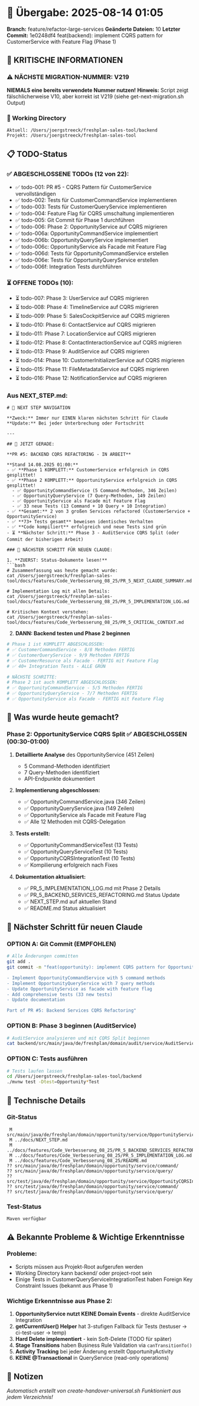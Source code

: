 # 🤝 Übergabe: 2025-08-14 01:05
**Branch:** feature/refactor-large-services
**Geänderte Dateien:** 10
**Letzter Commit:** 1e0248df4 feat(backend): implement CQRS pattern for CustomerService with Feature Flag (Phase 1)

## 🚨 KRITISCHE INFORMATIONEN

### ⚠️ NÄCHSTE MIGRATION-NUMMER: V219
**NIEMALS eine bereits verwendete Nummer nutzen!**
**Hinweis:** Script zeigt fälschlicherweise V10, aber korrekt ist V219 (siehe get-next-migration.sh Output)

### 📍 Working Directory
```
Aktuell: /Users/joergstreeck/freshplan-sales-tool/backend
Projekt: /Users/joergstreeck/freshplan-sales-tool
```

## 📋 TODO-Status

### ✅ ABGESCHLOSSENE TODOs (12 von 22):
- ✅ todo-001: PR #5 - CQRS Pattern für CustomerService vervollständigen
- ✅ todo-002: Tests für CustomerCommandService implementieren
- ✅ todo-003: Tests für CustomerQueryService implementieren
- ✅ todo-004: Feature Flag für CQRS umschaltung implementieren
- ✅ todo-005: Git Commit für Phase 1 durchführen
- ✅ todo-006: Phase 2: OpportunityService auf CQRS migrieren
- ✅ todo-006a: OpportunityCommandService implementiert
- ✅ todo-006b: OpportunityQueryService implementiert
- ✅ todo-006c: OpportunityService als Facade mit Feature Flag
- ✅ todo-006d: Tests für OpportunityCommandService erstellen
- ✅ todo-006e: Tests für OpportunityQueryService erstellen
- ✅ todo-006f: Integration Tests durchführen

### ⏳ OFFENE TODOs (10):
- ⏳ todo-007: Phase 3: UserService auf CQRS migrieren
- ⏳ todo-008: Phase 4: TimelineService auf CQRS migrieren
- ⏳ todo-009: Phase 5: SalesCockpitService auf CQRS migrieren
- ⏳ todo-010: Phase 6: ContactService auf CQRS migrieren
- ⏳ todo-011: Phase 7: LocationService auf CQRS migrieren
- ⏳ todo-012: Phase 8: ContactInteractionService auf CQRS migrieren
- ⏳ todo-013: Phase 9: AuditService auf CQRS migrieren
- ⏳ todo-014: Phase 10: CustomerInitializerService auf CQRS migrieren
- ⏳ todo-015: Phase 11: FileMetadataService auf CQRS migrieren
- ⏳ todo-016: Phase 12: NotificationService auf CQRS migrieren

### Aus NEXT_STEP.md:
```
# 🧭 NEXT STEP NAVIGATION

**Zweck:** Immer nur EINEN klaren nächsten Schritt für Claude
**Update:** Bei jeder Unterbrechung oder Fortschritt

---

## 🎯 JETZT GERADE:

**PR #5: BACKEND CQRS REFACTORING - IN ARBEIT**

**Stand 14.08.2025 01:00:**
- ✅ **Phase 1 KOMPLETT:** CustomerService erfolgreich in CQRS gesplittet!
- ✅ **Phase 2 KOMPLETT:** OpportunityService erfolgreich in CQRS gesplittet!
  - ✅ OpportunityCommandService (5 Command-Methoden, 346 Zeilen)
  - ✅ OpportunityQueryService (7 Query-Methoden, 149 Zeilen)  
  - ✅ OpportunityService als Facade mit Feature Flag
  - ✅ 33 neue Tests (13 Command + 10 Query + 10 Integration)
- ✅ **Gesamt:** 2 von 3 großen Services refactored (CustomerService + OpportunityService)
- ✅ **73+ Tests gesamt** beweisen identisches Verhalten
- ✅ **Code kompiliert** erfolgreich und neue Tests sind grün
- ⏳ **Nächster Schritt:** Phase 3 - AuditService CQRS Split (oder Commit der bisherigen Arbeit)

### 🚨 NÄCHSTER SCHRITT FÜR NEUEN CLAUDE:

1. **ZUERST: Status-Dokumente lesen!**
```bash
# Zusammenfassung was heute gemacht wurde:
cat /Users/joergstreeck/freshplan-sales-tool/docs/features/Code_Verbesserung_08_25/PR_5_NEXT_CLAUDE_SUMMARY.md

# Implementation Log mit allen Details:
cat /Users/joergstreeck/freshplan-sales-tool/docs/features/Code_Verbesserung_08_25/PR_5_IMPLEMENTATION_LOG.md

# Kritischen Kontext verstehen:
cat /Users/joergstreeck/freshplan-sales-tool/docs/features/Code_Verbesserung_08_25/PR_5_CRITICAL_CONTEXT.md
```

2. **DANN: Backend testen und Phase 2 beginnen**
```bash
# Phase 1 ist KOMPLETT ABGESCHLOSSEN:
# ✅ CustomerCommandService - 8/8 Methoden FERTIG
# ✅ CustomerQueryService - 9/9 Methoden FERTIG  
# ✅ CustomerResource als Facade - FERTIG mit Feature Flag
# ✅ 40+ Integration Tests - ALLE GRÜN

# NÄCHSTE SCHRITTE:
# Phase 2 ist auch KOMPLETT ABGESCHLOSSEN:
# ✅ OpportunityCommandService - 5/5 Methoden FERTIG
# ✅ OpportunityQueryService - 7/7 Methoden FERTIG  
# ✅ OpportunityService als Facade - FERTIG mit Feature Flag
```

## 🎯 Was wurde heute gemacht?

### Phase 2: OpportunityService CQRS Split ✅ ABGESCHLOSSEN (00:30-01:00)
1. **Detaillierte Analyse** des OpportunityService (451 Zeilen)
   - 5 Command-Methoden identifiziert
   - 7 Query-Methoden identifiziert
   - API-Endpunkte dokumentiert

2. **Implementierung abgeschlossen:**
   - ✅ OpportunityCommandService.java (346 Zeilen)
   - ✅ OpportunityQueryService.java (149 Zeilen)
   - ✅ OpportunityService als Facade mit Feature Flag
   - ✅ Alle 12 Methoden mit CQRS-Delegation

3. **Tests erstellt:**
   - ✅ OpportunityCommandServiceTest (13 Tests)
   - ✅ OpportunityQueryServiceTest (10 Tests)
   - ✅ OpportunityCQRSIntegrationTest (10 Tests)
   - ✅ Kompilierung erfolgreich nach Fixes

4. **Dokumentation aktualisiert:**
   - ✅ PR_5_IMPLEMENTATION_LOG.md mit Phase 2 Details
   - ✅ PR_5_BACKEND_SERVICES_REFACTORING.md Status Update
   - ✅ NEXT_STEP.md auf aktuellen Stand
   - ✅ README.md Status aktualisiert

## 🎯 Nächster Schritt für neuen Claude

### OPTION A: Git Commit (EMPFOHLEN)
```bash
# Alle Änderungen committen
git add .
git commit -m "feat(opportunity): implement CQRS pattern for OpportunityService (Phase 2)

- Implement OpportunityCommandService with 5 command methods
- Implement OpportunityQueryService with 7 query methods  
- Update OpportunityService as facade with feature flag
- Add comprehensive tests (33 new tests)
- Update documentation

Part of PR #5: Backend Services CQRS Refactoring"
```

### OPTION B: Phase 3 beginnen (AuditService)
```bash
# AuditService analysieren und mit CQRS Split beginnen
cat backend/src/main/java/de/freshplan/domain/audit/service/AuditService.java
```

### OPTION C: Tests ausführen
```bash
# Tests laufen lassen
cd /Users/joergstreeck/freshplan-sales-tool/backend
./mvnw test -Dtest=Opportunity*Test
```

## 🔧 Technische Details

### Git-Status
```
 M src/main/java/de/freshplan/domain/opportunity/service/OpportunityService.java
 M ../docs/NEXT_STEP.md
 M ../docs/features/Code_Verbesserung_08_25/PR_5_BACKEND_SERVICES_REFACTORING.md
 M ../docs/features/Code_Verbesserung_08_25/PR_5_IMPLEMENTATION_LOG.md
 M ../docs/features/Code_Verbesserung_08_25/README.md
?? src/main/java/de/freshplan/domain/opportunity/service/command/
?? src/main/java/de/freshplan/domain/opportunity/service/query/
?? src/test/java/de/freshplan/domain/opportunity/service/OpportunityCQRSIntegrationTest.java
?? src/test/java/de/freshplan/domain/opportunity/service/command/
?? src/test/java/de/freshplan/domain/opportunity/service/query/
```

### Test-Status
```
Maven verfügbar
```

## ⚠️ Bekannte Probleme & Wichtige Erkenntnisse

### Probleme:
- Scripts müssen aus Projekt-Root aufgerufen werden
- Working Directory kann backend/ oder project-root sein
- Einige Tests in CustomerQueryServiceIntegrationTest haben Foreign Key Constraint Issues (bekannt aus Phase 1)

### Wichtige Erkenntnisse aus Phase 2:
1. **OpportunityService nutzt KEINE Domain Events** - direkte AuditService Integration
2. **getCurrentUser() Helper** hat 3-stufigen Fallback für Tests (testuser → ci-test-user → temp)
3. **Hard Delete implementiert** - kein Soft-Delete (TODO für später)
4. **Stage Transitions** haben Business Rule Validation via `canTransitionTo()`
5. **Activity Tracking** bei jeder Änderung erstellt OpportunityActivity
6. **KEINE @Transactional** in QueryService (read-only operations)

## 📝 Notizen

_Automatisch erstellt von create-handover-universal.sh_
_Funktioniert aus jedem Verzeichnis!_
